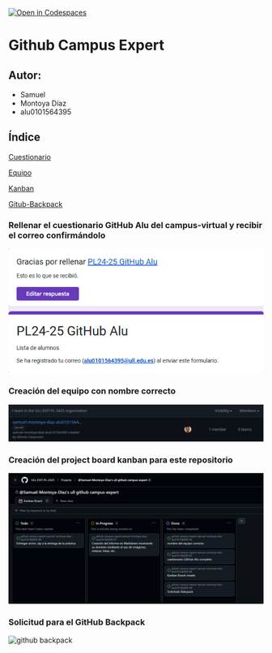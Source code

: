 [![Open in Codespaces](https://classroom.github.com/assets/launch-codespace-2972f46106e565e64193e422d61a12cf1da4916b45550586e14ef0a7c637dd04.svg)](https://classroom.github.com/open-in-codespaces?assignment_repo_id=17907297)
# Github Campus Expert 

## Autor:
- Samuel 
- Montoya Díaz 
- alu0101564395

## Índice
[Cuestionario](#Rellenar-el-cuestionario-GitHub-Alu-del-campus-virtual-y-recibir-el-correo-confirmándolo)

[Equipo](#Creación-del-equipo-con-nombre-correcto)

[Kanban](#Creación-del-project-board-kanban-para-este-repositorio)

[Gitub-Backpack](#Solicitud-para-el-GitHub-Backpack)


### Rellenar el cuestionario GitHub Alu del campus-virtual y recibir el correo confirmándolo

![correo de confirmacion del cuestionario](docs/Correo.png)

### Creación del equipo con nombre correcto

![equipo](docs/Equipo.png)

### Creación del project board kanban para este repositorio

![project board kanban](docs/Kanban_Board.png)

### Solicitud para el GitHub Backpack

![github backpack](docs/backpack.png)
